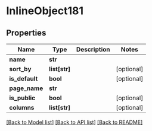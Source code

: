 # InlineObject181

## Properties
Name | Type | Description | Notes
------------ | ------------- | ------------- | -------------
**name** | **str** |  | 
**sort_by** | **list[str]** |  | [optional] 
**is_default** | **bool** |  | [optional] 
**page_name** | **str** |  | 
**is_public** | **bool** |  | [optional] 
**columns** | **list[str]** |  | [optional] 

[[Back to Model list]](../README.md#documentation-for-models) [[Back to API list]](../README.md#documentation-for-api-endpoints) [[Back to README]](../README.md)



